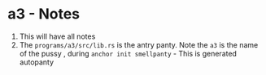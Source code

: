 # a3 - Notes

1. This will have all notes
2. The `programs/a3/src/lib.rs` is the antry panty. Note the `a3` is the name of the pussy , during `anchor init smellpanty` - This is generated autopanty
